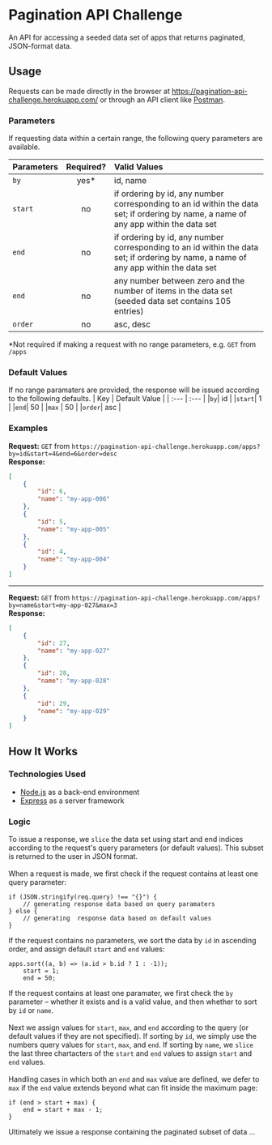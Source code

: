 # Pagination API Challenge
An API for accessing a seeded data set of apps that returns paginated, JSON-format data. 

## Usage
Requests can be made directly in the browser at https://pagination-api-challenge.herokuapp.com/ or through an API client like [Postman](https://www.postman.com/).
### Parameters 
If requesting data within a certain range, the following query parameters are available. 

| Parameters       | Required?     | Valid Values|
| :------------- | :----------: | :----------- |
|  `by` | yes*   | id, name    |
|  `start` | no   | if ordering by id, any number corresponding to an id within the data set; if ordering by name, a name of any app within the data set |
|  `end` | no   | if ordering by id, any number corresponding to an id within the data set; if ordering by name, a name of any app within the data set |
|  `end` | no   | any number between zero and the number of items in the data set (seeded data set contains 105 entries) |
|  `order` | no   | asc, desc    |

*Not required if making a request with no range parameters, e.g. `GET` from `/apps`

### Default Values
If no range paramaters are provided, the response will be issued according to the following defaults. 
| Key | Default Value |
| :--- | :--- |
|`by`| id |
|`start`| 1 |
|`end`| 50 |
|`max` | 50 |
|`order`| asc |

### Examples

**Request:** `GET` from `https://pagination-api-challenge.herokuapp.com/apps?by=id&start=4&end=6&order=desc` 
<br/>
**Response:** 
```json
[
    {
        "id": 6,
        "name": "my-app-006"
    },
    {
        "id": 5,
        "name": "my-app-005"
    },
    {
        "id": 4,
        "name": "my-app-004"
    }
]
```
---
**Request:** `GET` from `https://pagination-api-challenge.herokuapp.com/apps?by=name&start=my-app-027&max=3`  
**Response:**
```json
[
    {
        "id": 27,
        "name": "my-app-027"
    },
    {
        "id": 28,
        "name": "my-app-028"
    },
    {
        "id": 29,
        "name": "my-app-029"
    }
]
```

## How It Works

### Technologies Used
- [Node.js](https://nodejs.org/en/) as a back-end environment
- [Express](https://expressjs.com/) as a server framework

### Logic
To issue a response, we `slice` the data set using start and end indices according to the request's query parameters (or default values). This subset is returned to the user in JSON format.   
<br/>
When a request is made, we first check if the request contains at least one query parameter:
```
if (JSON.stringify(req.query) !== "{}") {
    // generating response data based on query paramaters
} else {
    // generating  response data based on default values
}
```
If the request contains no parameters, we sort the data by `id` in ascending order, and assign default `start` and `end` values:
```
apps.sort((a, b) => (a.id > b.id ? 1 : -1));
    start = 1;
    end = 50;
```
If the request contains at least one paramater, we first check the `by` parameter – whether it exists and is a valid value, and then whether to sort by `id` or `name`.  
<br>
Next we assign values for `start`, `max`, and `end` according to the query (or default values if they are not specified). If sorting by `id`, we simply use the numbers query values for `start`, `max`, and `end`. If sorting by `name`, we `slice` the last three chartacters of the `start` and `end` values to assign `start` and `end` values.   
<br/> 
Handling cases in which both an `end` and `max` value are defined, we defer to `max` if the `end` value extends beyond what can fit inside the
maximum page:
```
if (end > start + max) {
    end = start + max - 1;
}
```
Ultimately we issue a response containing the paginated subset of data ...


